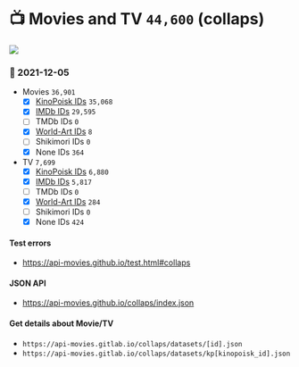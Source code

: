 # :tv: Movies and TV `44,600` (collaps)

<a href="https://API-Movies.github.io"><img src="https://API-Movies.github.io/banner.png?cache"></a>

### :date: 2021-12-05
- Movies `36,901`
  - [x] <a href="https://API-Movies.github.io/collaps/movie_kinopoisk_ids.json">KinoPoisk IDs</a> `35,068`
  - [x] <a href="https://API-Movies.github.io/collaps/movie_imdb_ids.json">IMDb IDs</a> `29,595`
  - [ ] TMDb IDs `0`
  - [x] <a href="https://API-Movies.github.io/collaps/movie_world_art_ids.json">World-Art IDs</a> `8`
  - [ ] Shikimori IDs `0`
  - [x] None IDs `364`
- TV `7,699`
  - [x] <a href="https://API-Movies.github.io/collaps/tv_kinopoisk_ids.json">KinoPoisk IDs</a> `6,880`
  - [x] <a href="https://API-Movies.github.io/collaps/tv_imdb_ids.json">IMDb IDs</a> `5,817`
  - [ ] TMDb IDs `0`
  - [x] <a href="https://API-Movies.github.io/collaps/tv_world_art_ids.json">World-Art IDs</a> `284`
  - [ ] Shikimori IDs `0`
  - [x] None IDs `424`
#### Test errors
- <a href='https://api-movies.github.io/test.html#collaps'>https://api-movies.github.io/test.html#collaps</a>
#### JSON API
- <a href='https://api-movies.github.io/collaps/index.json'>https://api-movies.github.io/collaps/index.json</a>
#### Get details about Movie/TV
- `https://api-movies.gitlab.io/collaps/datasets/[id].json`
- `https://api-movies.gitlab.io/collaps/datasets/kp[kinopoisk_id].json`
